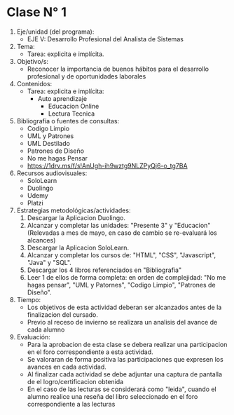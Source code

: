# Clase N° 1 
1. Eje/unidad (del programa): 
    * EJE V: Desarrollo Profesional del Analista de Sistemas 
2. Tema: 
    * Tarea: explicita e implícita. 
3. Objetivo/s: 
    * Reconocer la importancia de buenos hábitos para el desarrollo profesional y de oportunidades laborales
4.	Contenidos: 
    * Tarea: explicita e implícita:
        * Auto aprendizaje
            * Educacion Online
            * Lectura Tecnica
5.	Bibliografía o fuentes de consultas: 
    * Codigo Limpio
    * UML y Patrones
    * UML Destilado
    * Patrones de Diseño
    * No me hagas Pensar    
    * https://1drv.ms/f/s!AnUgh-ih9wztg9NLZPyQj6-o_tg7BA
6.	Recursos audiovisuales: 
    * SoloLearn
    * Duolingo
    * Udemy
    * Platzi
7.	Estrategias metodológicas/actividades:  
    1. Descargar la Aplicacion Duolingo.
    2. Alcanzar y completar las unidades: "Presente 3" y "Educacion" (Relevadas a mes de mayo, en caso de cambio se re-evaluará los alcances)
    3. Descargar la Aplicacion SoloLearn.
    4. Alcanzar y completar los cursos de: "HTML", "CSS", "Javascript", "Java" y "SQL".
    5. Descargar los 4 libros referenciados en "Bibliografia"
    6. Leer 1 de ellos de forma completa: en orden de complejidad: "No me hagas pensar", "UML y Patornes", "Codigo Limpio", "Patrones de Diseño".
8.	Tiempo: 
    * Los objetivos de esta actividad deberan ser alcanzados antes de la finalizacion del cursado.
    * Previo al receso de invierno se realizara un analisis del avance de cada alumno
9.	Evaluación: 
    * Para la aprobacion de esta clase se debera realizar una participacion en el foro correspondiente a esta actividad.
    * Se valoraran de forma positiva las participaciones que expresen los avances en cada actividad.
    * Al finalizar cada actividad se debe adjuntar una captura de pantalla de el logro/certificacion obtenida
    * En el caso de las lecturas se considerará como "leida", cuando el alumno realice una reseña del libro seleccionado en el foro correspondiente a las lecturas